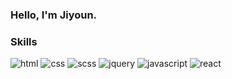 ### Hello, I'm Jiyoun.
 
### Skills
<img src="https://img.shields.io/badge/html5-%23E34F26.svg?style=for-the-badge&logo=html5&logoColor=white" alt="html"> <img src="https://img.shields.io/badge/css3-%231572B6.svg?style=for-the-badge&logo=css3&logoColor=white" alt="css"> <img src="https://img.shields.io/badge/Scss-CC6699?style=for-the-badge&logo=Sass&logoColor=white" alt="scss"> <img src="https://img.shields.io/badge/jquery-%230769AD.svg?style=for-the-badge&logo=jquery&logoColor=white" alt="jquery"> <img src="https://img.shields.io/badge/javascript-%23323330.svg?style=for-the-badge&logo=javascript&logoColor=%23F7DF1E" alt="javascript"> <img src="https://img.shields.io/badge/react-%2320232a.svg?style=for-the-badge&logo=react&logoColor=%2361DAFB" alt="react">

<!--
**kangjiyoun/kangjiyoun** is a ✨ _special_ ✨ repository because its `README.md` (this file) appears on your GitHub profile.

Here are some ideas to get you started:

- 🔭 (2019.04 ~ 2021.10) 학회, 쇼핑몰 등 30여개 신규프로젝트 참여 
- 🌱 I’m currently learning Javascript, React, Scss.
- 👯 I’m looking to collaborate on ...
- 🤔 I’m looking for help with ...
- 💬 Ask me about ...
- 📫 How to reach me: ...
- 😄 Pronouns: ...
- ⚡ Fun fact: ...
-->



